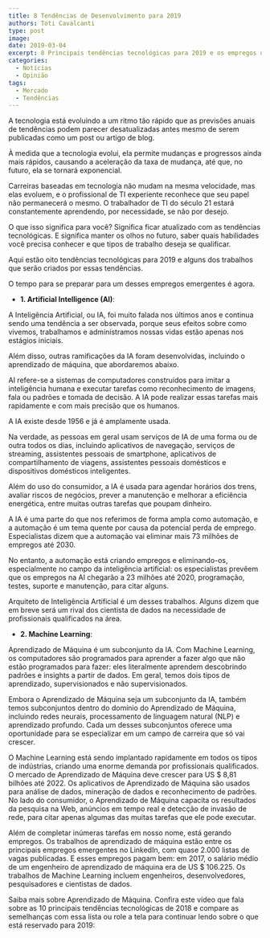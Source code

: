```yaml
---
title: 8 Tendências de Desenvolvimento para 2019
authors: Toti Cavalcanti
type: post
image: 
date: 2019-03-04
excerpt: 8 Principais tendências tecnológicas para 2019 e os empregos que eles criarão
categories:
  - Notícias
  - Opinião
tags:
  - Mercado
  - Tendências
---
```


A tecnologia está evoluindo a um ritmo tão rápido que as previsões anuais de tendências podem parecer desatualizadas antes mesmo de serem publicadas como um post ou artigo de blog. 

À medida que a tecnologia evolui, ela permite mudanças e progressos ainda mais rápidos, causando a aceleração da taxa de mudança, até que, no futuro, ela se tornará exponencial.

Carreiras baseadas em tecnologia não mudam na mesma velocidade, mas elas evoluem, e o profissional de TI experiente reconhece que seu papel não permanecerá o mesmo. O trabalhador de TI do século 21 estará constantemente aprendendo, por necessidade, se não por desejo.

O que isso significa para você? Significa ficar atualizado com as tendências tecnológicas. E significa manter os olhos no futuro, saber quais habilidades você precisa conhecer e que tipos de trabalho deseja se qualificar.

Aqui estão oito tendências tecnológicas para 2019 e alguns dos trabalhos que serão criados por essas tendências. 

O tempo para se preparar para um desses empregos emergentes é agora.

  * **1. Artificial Intelligence (AI)**:<br>

A Inteligência Artificial, ou IA, foi muito falada nos últimos anos e continua sendo uma tendência a ser observada, porque seus efeitos sobre como vivemos, trabalhamos e administramos nossas vidas estão apenas nos estágios iniciais. 

Além disso, outras ramificações da IA foram desenvolvidas, incluindo o aprendizado de máquina, que abordaremos abaixo. 

AI refere-se a sistemas de computadores construídos para imitar a inteligência humana e executar tarefas como reconhecimento de imagens, fala ou padrões e tomada de decisão. A IA pode realizar essas tarefas mais rapidamente e com mais precisão que os humanos.

A IA existe desde 1956 e já é amplamente usada. 

Na verdade, as pessoas em geral usam serviços de IA de uma forma ou de outra todos os dias, incluindo aplicativos de navegação, serviços de streaming, assistentes pessoais de smartphone, aplicativos de compartilhamento de viagens, assistentes pessoais domésticos e dispositivos domésticos inteligentes. 

Além do uso do consumidor, a IA é usada para agendar horários dos trens, avaliar riscos de negócios, prever a manutenção e melhorar a eficiência energética, entre muitas outras tarefas que poupam dinheiro.

A IA é uma parte do que nos referimos de forma ampla como automação, e a automação é um tema quente por causa da potencial perda de emprego. Especialistas dizem que a automação vai eliminar mais 73 milhões de empregos até 2030. 

No entanto, a automação está criando empregos e eliminando-os, especialmente no campo da inteligência artificial: os especialistas prevêem que os empregos na AI chegarão a 23 milhões até 2020, programação, testes, suporte e manutenção, para citar alguns. 

Arquiteto de Inteligência Artificial é um desses trabalhos. Alguns dizem que em breve será um rival dos cientista de dados na necessidade de profissionais qualificados na área.

  * **2. Machine Learning**:<br>

Aprendizado de Máquina é um subconjunto da IA. Com Machine Learning, os computadores são programados para aprender a fazer algo que não estão programados para fazer: eles literalmente aprendem descobrindo padrões e insights a partir de dados. Em geral, temos dois tipos de aprendizado, supervisionados e não supervisionados.

Embora o Aprendizado de Máquina seja um subconjunto da IA, também temos subconjuntos dentro do domínio do Aprendizado de Máquina, incluindo redes neurais, processamento de linguagem natural (NLP) e aprendizado profundo. Cada um desses subconjuntos oferece uma oportunidade para se especializar em um campo de carreira que só vai crescer.

O Machine Learning está sendo implantado rapidamente em todos os tipos de indústrias, criando uma enorme demanda por profissionais qualificados. O mercado de Aprendizado de Máquina deve crescer para US $ 8,81 bilhões até 2022. Os aplicativos de Aprendizado de Máquina são usados ​​para análise de dados, mineração de dados e reconhecimento de padrões. No lado do consumidor, o Aprendizado de Máquina capacita os resultados da pesquisa na Web, anúncios em tempo real e detecção de invasão de rede, para citar apenas algumas das muitas tarefas que ele pode executar.

Além de completar inúmeras tarefas em nosso nome, está gerando empregos. Os trabalhos de aprendizado de máquina estão entre os principais empregos emergentes no LinkedIn, com quase 2.000 listas de vagas publicadas. E esses empregos pagam bem: em 2017, o salário médio de um engenheiro de aprendizado de máquina era de US $ 106.225. Os trabalhos de Machine Learning incluem engenheiros, desenvolvedores, pesquisadores e cientistas de dados.

Saiba mais sobre Aprendizado de Máquina.
Confira este vídeo que fala sobre as 10 principais tendências tecnológicas de 2018 e compare as semelhanças com essa lista ou role a tela para continuar lendo sobre o que está reservado para 2019: